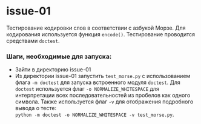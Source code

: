 # issue-01
Тестирование кодировки слов в соответствии с азбукой Морзе. Для кодирования используется функция `encode()`.
Тестирование проводится средствами `doctest`.

### Шаги, необходимые для запуска:
- Зайти в директорию issue-01
- Из директории issue-01 запустить `test_morse.py` с использованием флага `-m doctest` для запуска встроенного модуля `doctest`. Для `doctest` используется флаг `-o NORMALIZE_WHITESPACE` для интерпретации всех последовательностей из пробелов как одного символа. Также используется флаг `-v` для отображения подробного вывода о тесте:\
```python -m doctest -o NORMALIZE_WHITESPACE -v test_morse.py```.